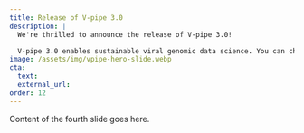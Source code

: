 ```yaml
---
title: Release of V-pipe 3.0
description: |
  We're thrilled to announce the release of V-pipe 3.0! 

  V-pipe 3.0 enables sustainable viral genomic data science. You can check out the published paper on our work in GigaScience at: https://doi.org/10.1093/gigascience/giae065
image: /assets/img/vpipe-hero-slide.webp
cta:
  text:
  external_url: 
order: 12
---
```


Content of the fourth slide goes here.
